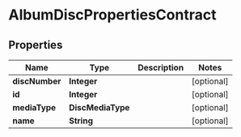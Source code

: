 

# AlbumDiscPropertiesContract

## Properties

Name | Type | Description | Notes
------------ | ------------- | ------------- | -------------
**discNumber** | **Integer** |  |  [optional]
**id** | **Integer** |  |  [optional]
**mediaType** | **DiscMediaType** |  |  [optional]
**name** | **String** |  |  [optional]




